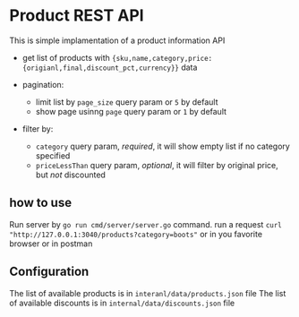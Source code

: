 # Product REST API

This is simple implamentation of a product information API
- get list of products with `{sku,name,category,price:{origianl,final,discount_pct,currency}}` data
- pagination:
    - limit list by `page_size` query param or `5` by default
    - show page usinng `page` query param or `1` by default

- filter by: 
    - `category` query param, *required*, it will show empty list if no category specified
    - `priceLessThan` query param, _optional_, it will filter by original price, but *not* discounted


## how to use
Run server by `go run cmd/server/server.go` command.
run a request `curl "http://127.0.0.1:3040/products?category=boots"` or in you favorite browser or in postman

## Configuration
The list of available products is in `interanl/data/products.json` file
The list of available discounts is in `internal/data/discounts.json` file


